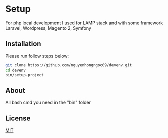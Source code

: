# Setup

For php local development
I used for LAMP stack and with some framework Laravel, Wordpress, Magento 2, Symfony

## Installation

Please run follow steps below:

```bash
git clone https://github.com/nguyenhongngoc09/devenv.git
cd devenv
bin/setup-project
```

## About

All bash cmd you need in the "bin" folder

## License

[MIT](https://choosealicense.com/licenses/mit/)

